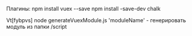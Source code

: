 Плагины:
npm install vuex --save
npm install -save-dev chalk

Vt[fybpvs]
node generateVuexModule.js 'moduleName' - генерировать модуль из папки /script

